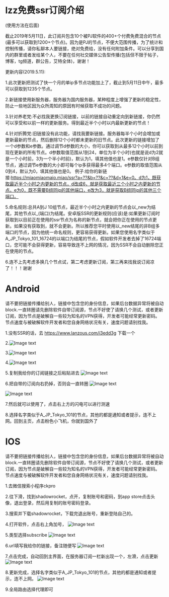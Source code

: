 # lzz免费ssr订阅介绍
(使用方法在后面)

截止2019年5月11日，此订阅共包含10个被PJ软件的400+个付费免费混合的节点(最多可以获取到1200+个节点)。因为是PJ的节点，不便大范围传播，为了统计和控制传播，请你私聊本人要链接，绝对免费给，没有任何附加条件。可以分享到国内的群里或者发给某个人，不要在任何社交媒体公告型传播(包括但不限于帖子，博客，tg频道，群公告，艾特全体)，谢谢！

更新内容(2019.5.11):

1.此次更新把测试了快一个月的单ip多节点功能加上了，截止到5月11日中午，最多可以获取到1235个节点。

2.新链接使用新服务器，服务器为国内服务器，某种程度上增强了更新的稳定性，防止一些地区因为众所周知的原因有时候获取不成功的问题。

3.针对养老党:不必找我更换订阅链接，以前的链接自动重定向到新链接，你仍然可以享受和以前一样的更新服务。得到最近半个小时以内最新更新的节点！

4.针对折腾党:旧链接没有此功能，请找我要新链接。服务器每半个小时会增加或更新最新的节点，然后删除12个小时都未更新的旧节点。此次更新的链接增加了一个d参数和e参数。通过调节d参数的大小，你可以获取到从最多12个小时以前到现在更新的所有节点。d参数取值范围从1到24，单位为半个小时(也就是说d为2就是一个小时前，3为一个半小时前)，默认为1，填其他值也是1。e参数仅针对B组节点，通过调节e参数的大小即可每个ip多获得最多4个端口。e参数的取值范围从0到4，默认为0，填其他值也是0。
例子:给你的新链接:https://miaomiaomaio.miao/ssr?a=??&b=??&c=??&d=1&e=0。d为1，既获取最近半个小时之内更新的节点，d改成6，就是获取最近三个小时之内更新的节点。e为0，既不需要B组同ip的其他端口，e改为3，就是获取B组同ip的其他三个端口。

5.命名规则:总共A到J 10组节点，最近半个小时之内更新的节点会以_new为结尾，其他节点以_(端口)为结尾。安卓版SSR的更新规则(应该)是:如果更新订阅时获取到以目前正在使用的ssr节点为名称的新节点，就会把你正在使用的节点更新。如果没有获取到，就不会更新。所以推荐您平时使用以_new结尾的非B组多端口的节点，因为他统一命名规则，更容易获得更新。如果您使用名字类似于A_JP_Tokyo_101_16724的以端口为结尾的节点，假如软件开发者去掉了16724端口，您可能不会获得更新，容易导致连不上网的情况，因为SSR不会自动删除您正在使用的节点。

6.连不上先考虑多换几个节点试，第二考虑更新订阅，第三再来找我说订阅凉了！！！谢谢

#  Android

请不要把链接传播给别人，链接中包含您的身份信息，如果后台数据异常将被自动block.一直转圈请先删除软件自带订阅源，节点不好使了请换几个测试，或者更新订阅，因为节点是破解自一些较为知名的VPN获得，开发者可能经常更新密码。节点速度与被破解软件开发者和您自身网络状况有关，速度问题请别找我。

1.没有SSR的话，去 https://www.lanzous.com/i3edd3g 下载一个

2.![Image text](https://images-cdn.shimo.im/0EU0v2N7YBwKx9I6/IMG_20190312_083536.jpg)

3.![Image text](https://images-cdn.shimo.im/ZgYcEnqghdcjeyji/IMG_20190312_083637.jpg)

4.![Image text](https://images-cdn.shimo.im/89D2369HQPERFFhG/IMG_20190312_083739.jpg)

5.复制我给你的订阅链接之后粘贴进去
![Image text](https://images-cdn.shimo.im/4E36aMoTzs4030S1/IMG_20190314_154932.jpg)

6.把自带的订阅向右扔掉，否则会一直转圈
![Image text](https://images-cdn.shimo.im/RDYwe24au54AB9Uf/IMG_20190314_155120.jpg)

![Image text](https://images-cdn.shimo.im/0HYeyOw8BQIjv2ZY/IMG_20190314_155315.jpg)

7.然后就可以使用了，点击右上方的闪电可以进行测速

8.选择名字类似于A_JP_Tokyo_101的节点，其他的都是通知或者提示，连不上网。回到主页，点击粉色小飞机，你就到国外了

#  IOS

请不要把链接传播给别人，链接中包含您的身份信息，如果后台数据异常将被自动block.一直转圈请先删除软件自带订阅源，节点不好使了请换几个测试，或者更新订阅，因为节点是破解自一些较为知名的VPN获得，开发者可能经常更新密码。节点速度与被破解软件开发者和您自身网络状况有关，速度问题请别找我。

1.去微信搜索小程序ckpro

2.往下滑，找到shadowrocket，点开，复制账号和密码，到app store点击头像，退出登录，然后用复制的账号密码登录。

3.搜索并下载shadowrocket，下载完退出账号，重新登陆自己的。

4.打开软件，点击右上角加号，
![Image text](https://images.smcdn.cn/x8HRHv1lBvQsfyQC/_37ea2ce2436645bd.png)

5.类型选择subscribe
![Image text](https://images.smcdn.cn/1ASs8m0QKeQX8tHp/7170cdfca86d2513.png)

6.url填写我给你的链接，备注随便写
![Image text](https://images.smcdn.cn/jMJn2CgC1kA8RrvJ/_506a58b9897f72b5.png)

7.点击完成，自动回到主界面，在服务器订阅一栏新出现一个，左滑，点击更新
![Image text](https://images.smcdn.cn/OY6SqcoMxM0NmPql/5b7e839cf5ea2269.png)

8.更新完成，选择名字类似于A_JP_Tokyo_101的节点，其他的都是通知或者提示，连不上网。
![Image text](https://images.smcdn.cn/ovOnJ6ZMoggua5UC/_18101b0d96837e72.png)

9.全局路由选择代理即可
